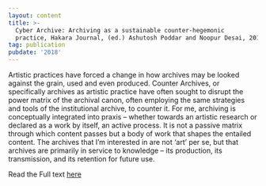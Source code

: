 ```yaml
---
layout: content
title: >-
  Cyber Archive: Archiving as a sustainable counter-hegemonic
  practice, Hakara Journal, (ed.) Ashutosh Poddar and Noopur Desai, 2018
tag: publication
pubdate: '2018'
---
```

Artistic practices have forced a change in how archives may be looked against the grain, used and even produced. Counter Archives, or specifically archives as artistic practice have often sought to disrupt the power matrix of the archival canon, often employing the same strategies and tools of the institutional archive, to counter it. For me, archiving is conceptually integrated into praxis – whether towards an artistic research or declared as a work by itself, an active process. It is not a passive matrix through which content passes but a body of work that shapes the entailed content. The archives that I’m interested in are not ‘art’ per se, but that archives are primarily in service to knowledge – its production, its transmission, and its retention for future use.


Read the Full text [here](http://www.hakara.in/ali-akbar-mehta/)
